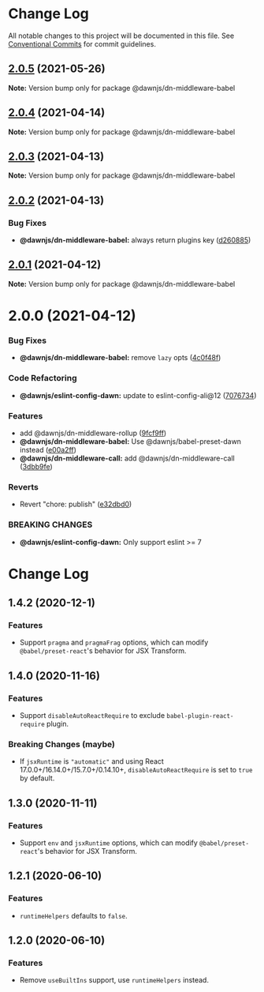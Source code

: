 # Change Log

All notable changes to this project will be documented in this file.
See [Conventional Commits](https://conventionalcommits.org) for commit guidelines.

## [2.0.5](https://github.com/alibaba/dawn/compare/@dawnjs/dn-middleware-babel@2.0.4...@dawnjs/dn-middleware-babel@2.0.5) (2021-05-26)

**Note:** Version bump only for package @dawnjs/dn-middleware-babel





## [2.0.4](https://github.com/alibaba/dawn/compare/@dawnjs/dn-middleware-babel@2.0.3...@dawnjs/dn-middleware-babel@2.0.4) (2021-04-14)

**Note:** Version bump only for package @dawnjs/dn-middleware-babel





## [2.0.3](https://github.com/alibaba/dawn/compare/@dawnjs/dn-middleware-babel@2.0.2...@dawnjs/dn-middleware-babel@2.0.3) (2021-04-13)

**Note:** Version bump only for package @dawnjs/dn-middleware-babel





## [2.0.2](https://github.com/alibaba/dawn/compare/@dawnjs/dn-middleware-babel@2.0.1...@dawnjs/dn-middleware-babel@2.0.2) (2021-04-13)


### Bug Fixes

* **@dawnjs/dn-middleware-babel:** always return plugins key ([d260885](https://github.com/alibaba/dawn/commit/d2608856e1298dacc5791cd95131da6bba6268fb))





## [2.0.1](https://github.com/alibaba/dawn/compare/@dawnjs/dn-middleware-babel@2.0.0...@dawnjs/dn-middleware-babel@2.0.1) (2021-04-12)

**Note:** Version bump only for package @dawnjs/dn-middleware-babel





# 2.0.0 (2021-04-12)


### Bug Fixes

* **@dawnjs/dn-middleware-babel:** remove `lazy` opts ([4c0f48f](https://github.com/alibaba/dawn/commit/4c0f48f8643ca9c5f1d6b38e2e1aebe089986ea6))


### Code Refactoring

* **@dawnjs/eslint-config-dawn:** update to eslint-config-ali@12 ([7076734](https://github.com/alibaba/dawn/commit/707673406cf6987d21cb91d9a4abccf3e7e3bccd))


### Features

* add @dawnjs/dn-middleware-rollup ([9fcf9ff](https://github.com/alibaba/dawn/commit/9fcf9ffa269a8c1fe5c8744ab92e693f30fd98f2))
* **@dawnjs/dn-middleware-babel:** Use @dawnjs/babel-preset-dawn instead ([e00a2ff](https://github.com/alibaba/dawn/commit/e00a2ff76e3d4b7bad4ddbc740d3c2adb42da6bc))
* **@dawnjs/dn-middleware-call:** add @dawnjs/dn-middleware-call ([3dbb9fe](https://github.com/alibaba/dawn/commit/3dbb9fe8fbadb0e9b318c24e3c59510eeef3ca25))


### Reverts

* Revert "chore: publish" ([e32dbd0](https://github.com/alibaba/dawn/commit/e32dbd0d9aa3f3b76e6e707504840c1b7e8c0705))


### BREAKING CHANGES

* **@dawnjs/eslint-config-dawn:** Only support eslint >= 7





# Change Log

## 1.4.2 (2020-12-1)

### Features

- Support `pragma` and `pragmaFrag` options, which can modify `@babel/preset-react`'s behavior for JSX Transform.

## 1.4.0 (2020-11-16)

### Features

- Support `disableAutoReactRequire` to exclude `babel-plugin-react-require` plugin.

### Breaking Changes (maybe)

- If `jsxRuntime` is `"automatic"` and using React 17.0.0+/16.14.0+/15.7.0+/0.14.10+, `disableAutoReactRequire` is set to `true` by default.

## 1.3.0 (2020-11-11)

### Features

- Support `env` and `jsxRuntime` options, which can modify `@babel/preset-react`'s behavior for JSX Transform.

## 1.2.1 (2020-06-10)

### Features

- `runtimeHelpers` defaults to `false`.

## 1.2.0 (2020-06-10)

### Features

- Remove `useBuiltIns` support, use `runtimeHelpers` instead.
